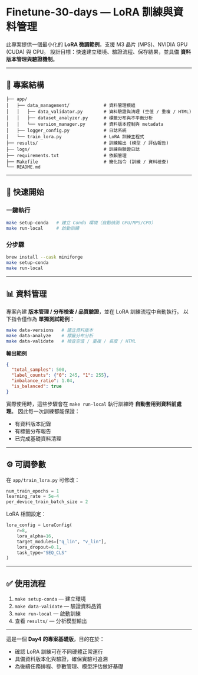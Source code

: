 # Finetune-30-days — LoRA 訓練與資料管理

此專案提供一個最小化的 **LoRA 微調範例**，支援 M3 晶片 (MPS)、NVIDIA GPU (CUDA) 與 CPU。
設計目標：快速建立環境、驗證流程、保存結果，並具備 **資料版本管理與驗證機制**。

---

## 📂 專案結構

```
├── app/
│   ├── data_management/             # 資料管理模組
│   │   ├── data_validator.py        # 資料驗證與清理 (空值 / 重複 / HTML)
│   │   ├── dataset_analyzer.py      # 標籤分布與不平衡分析
│   │   └── version_manager.py       # 資料版本控制與 metadata
│   ├── logger_config.py             # 日誌系統
│   └── train_lora.py                # LoRA 訓練主程式
├── results/                         # 訓練輸出 (模型 / 評估報告)
├── logs/                            # 訓練與驗證日誌
├── requirements.txt                 # 依賴管理
├── Makefile                         # 簡化指令 (訓練 / 資料檢查)
└── README.md
```

---

## 🚀 快速開始

### 一鍵執行

```bash
make setup-conda   # 建立 Conda 環境（自動偵測 GPU/MPS/CPU）
make run-local     # 啟動訓練
```

### 分步驟

```bash
brew install --cask miniforge
make setup-conda
make run-local
```

---

## 📊 資料管理

專案內建 **版本管理 / 分布檢查 / 品質驗證**，並在 LoRA 訓練流程中自動執行。
以下指令僅作為 **單獨測試範例**：

```bash
make data-versions   # 建立資料版本
make data-analyze    # 標籤分布分析
make data-validate   # 檢查空值 / 重複 / 長度 / HTML
```

**輸出範例**

```json
{
  "total_samples": 500,
  "label_counts": {"0": 245, "1": 255},
  "imbalance_ratio": 1.04,
  "is_balanced": true
}
```

實際使用時，這些步驟會在 `make run-local` 執行訓練時 **自動套用到資料前處理**。
因此每一次訓練都能保證：

* 有資料版本記錄
* 有標籤分布報告
* 已完成基礎資料清理

---

## ⚙️ 可調參數

在 `app/train_lora.py` 可修改：

```python
num_train_epochs = 1
learning_rate = 5e-4
per_device_train_batch_size = 2
```

LoRA 相關設定：

```python
lora_config = LoraConfig(
    r=8,
    lora_alpha=16,
    target_modules=["q_lin", "v_lin"],
    lora_dropout=0.1,
    task_type="SEQ_CLS"
)
```

---

## ✅ 使用流程

1. `make setup-conda` — 建立環境
2. `make data-validate` — 驗證資料品質
3. `make run-local` — 啟動訓練
4. 查看 `results/` — 分析模型輸出

---

這是一個 **Day4 的專案基礎版**，目的在於：

* 確認 LoRA 訓練可在不同硬體正常運行
* 具備資料版本化與驗證，確保實驗可追溯
* 為後續任務排程、參數管理、模型評估做好基礎
